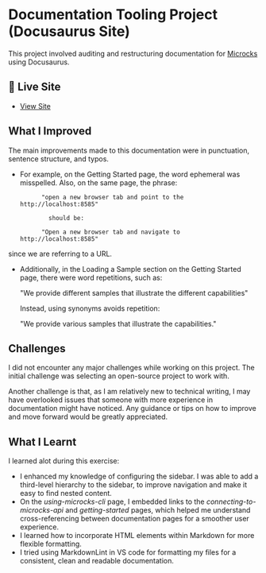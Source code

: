 # Documentation Tooling Project (Docusaurus Site)

This project involved auditing and restructuring documentation for [Microcks](https://microcks.io/) using Docusaurus.

## 🔗 Live Site

- [View Site](https://writetech-accelerator-portfolio-gra.vercel.app/)

## What I Improved

The main improvements made to this documentation were in punctuation, sentence structure, and typos.

- For example, on the Getting Started page, the word ephemeral was misspelled.
Also, on the same page, the phrase:

            "open a new browser tab and point to the http://localhost:8585"

              should be:

            "Open a new browser tab and navigate to http://localhost:8585"
 since we are referring to a URL.

- Additionally, in the Loading a Sample section on the Getting Started page, there were word repetitions, such as:

    "We provide different samples that illustrate the different capabilities"

    Instead, using synonyms avoids repetition:

    "We provide various samples that illustrate the capabilities."

## Challenges

I did not encounter any major challenges while working on this project. The initial challenge was selecting an open-source project to work with.

Another challenge is that, as I am relatively new to technical writing, I may have overlooked issues that someone with more experience in documentation might have noticed. Any guidance or tips on how to improve and move forward would be greatly appreciated.

## What I Learnt

I learned alot during this exercise:

- I enhanced my knowledge of configuring the sidebar. I was able to add a third-level hierarchy to the sidebar, to improve navigation and make it easy to find nested content.
- On the *using-microcks-cli* page, I embedded links to the *connecting-to-microcks-api* and *getting-started* pages, which helped me understand cross-referencing between documentation pages for a smoother user experience.
- I learned how to incorporate HTML elements within Markdown for more flexible formatting.
- I tried using MarkdownLint in VS code for formatting my files for a consistent, clean and readable documentation.

